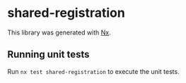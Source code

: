 # shared-registration

This library was generated with [Nx](https://nx.dev).

## Running unit tests

Run `nx test shared-registration` to execute the unit tests.
